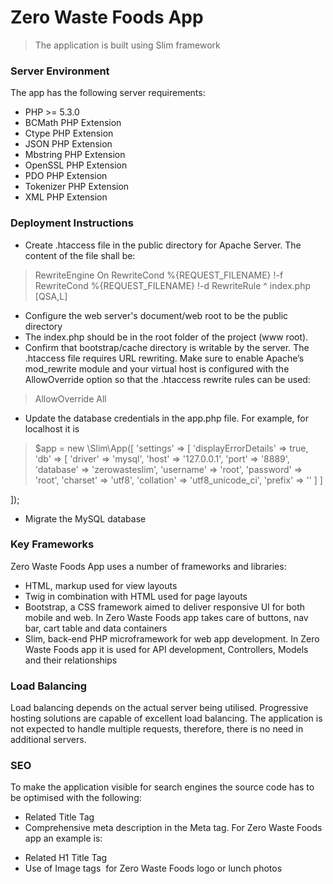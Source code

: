 # Zero Waste Foods App

> The application is built using Slim framework

### Server Environment
The app has the following server requirements:
  - PHP >= 5.3.0
  - BCMath PHP Extension
  - Ctype PHP Extension
  - JSON PHP Extension
  - Mbstring PHP Extension
  - OpenSSL PHP Extension
  - PDO PHP Extension
  - Tokenizer PHP Extension
  - XML PHP Extension

### Deployment Instructions

  - Create .htaccess file in the public directory for Apache Server. The content of the file shall be: 
  >RewriteEngine On
RewriteCond %{REQUEST_FILENAME} !-f
RewriteCond %{REQUEST_FILENAME} !-d
RewriteRule ^ index.php [QSA,L]
  - Configure the web server's document/web root to be the public directory
  - The index.php should be in the root folder of the project (www root).
  - Confirm that bootstrap/cache directory is writable by the server. The .htaccess file requires URL rewriting. Make sure to enable Apache’s mod_rewrite module and your virtual host is configured with the AllowOverride option so that the .htaccess rewrite rules can be used:
 >AllowOverride All

  - Update the database credentials in the app.php file. For example, for localhost it is
 > $app = new \Slim\App([
  'settings' => [
    'displayErrorDetails' => true,
    'db' => [
      'driver' => 'mysql',
      'host' => '127.0.0.1',
      'port' => '8889',
      'database' => 'zerowasteslim',
      'username' => 'root',
      'password' => 'root',
      'charset' => 'utf8',
      'collation' => 'utf8_unicode_ci',
      'prefix' => ''
    ]
  ]

]);
  - Migrate the MySQL database

### Key Frameworks
Zero Waste Foods App uses a number of frameworks and libraries:
* HTML, markup used for view layouts
* Twig in combination with HTML used for page layouts 
* Bootstrap, a CSS framework aimed to deliver responsive UI for both mobile and web. In Zero Waste Foods app takes care of buttons, nav bar, cart table and data containers
* Slim, back-end PHP microframework for web app development. In Zero Waste Foods app it is used for API development, Controllers, Models and their relationships

### Load Balancing
Load balancing depends on the actual server being utilised. Progressive hosting solutions are capable of excellent load balancing. The application is not expected to handle multiple requests, therefore, there is no need in additional servers.

### SEO
To make the application visible for search engines the source code has to be optimised with the following:
  * Related Title Tag
  * Comprehensive meta description in the Meta tag. For Zero Waste Foods app an example is:
> <meta name="description" content="This Zero Waste restaurant lets you and us plan daily meals in advance to minimaze food waste. If you care about pollution, future of our planet and zero waste lifestyle visit our app to book your lunch now!" />

  * Related H1 Title Tag
  * Use of Image tags <img src=""/> for Zero Waste Foods logo or lunch photos
